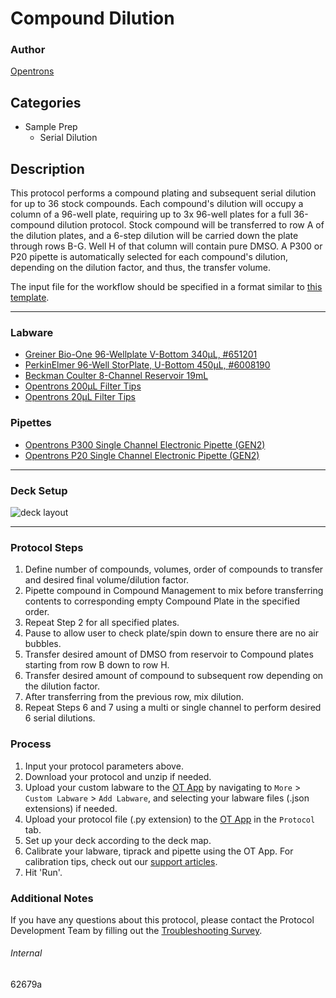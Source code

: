 # Compound Dilution

### Author
[Opentrons](https://opentrons.com/)

## Categories
* Sample Prep
	* Serial Dilution

## Description
This protocol performs a compound plating and subsequent serial dilution for up to 36 stock compounds. Each compound's dilution will occupy a column of a 96-well plate, requiring up to 3x 96-well plates for a full 36-compound dilution protocol. Stock compound will be transferred to row A of the dilution plates, and a 6-step dilution will be carried down the plate through rows B-G. Well H of that column will contain pure DMSO. A P300 or P20 pipette is automatically selected for each compound's dilution, depending on the dilution factor, and thus, the transfer volume.

The input file for the workflow should be specified in a format similar to [this template](https://opentrons-protocol-library-website.s3.amazonaws.com/custom-README-images/62679a/ex.csv).

---

### Labware
* [Greiner Bio-One 96-Wellplate V-Bottom 340µL, #651201](https://shop.gbo.com/en/usa/products/bioscience/microplates/96-well-microplates/96-well-polypropylene-microplates/651201.html)
* [PerkinElmer 96-Well StorPlate, U-Bottom 450µL, #6008190](https://www.perkinelmer.com/product/storplate-96-u-50-6008190)
* [Beckman Coulter 8-Channel Reservoir 19mL](https://www.beckman.com/supplies/reservoirs#product-table-wrapper)
* [Opentrons 200µL Filter Tips](https://shop.opentrons.com/opentrons-200ul-filter-tips/)
* [Opentrons 20µL Filter Tips](https://shop.opentrons.com/opentrons-20ul-filter-tips/)

### Pipettes
* [Opentrons P300 Single Channel Electronic Pipette (GEN2)](https://shop.opentrons.com/single-channel-electronic-pipette-p20/)
* [Opentrons P20 Single Channel Electronic Pipette (GEN2)](https://shop.opentrons.com/single-channel-electronic-pipette-p20/)

---

### Deck Setup
![deck layout](https://opentrons-protocol-library-website.s3.amazonaws.com/custom-README-images/62679a/deck.png)

---

### Protocol Steps
1. Define number of compounds, volumes, order of compounds to transfer and desired final volume/dilution factor.
2. Pipette compound in Compound Management to mix before transferring contents to corresponding empty Compound Plate in the specified order.
3. Repeat Step 2 for all specified plates.
4. Pause to allow user to check plate/spin down to ensure there are no air bubbles.
5. Transfer desired amount of DMSO from reservoir to Compound plates starting from row B down to row H.
6. Transfer desired amount of compound to subsequent row depending on the dilution factor.
7. After transferring from the previous row, mix dilution.
8. Repeat Steps 6 and 7 using a multi or single channel to perform desired 6 serial dilutions.

### Process
1. Input your protocol parameters above.
2. Download your protocol and unzip if needed.
3. Upload your custom labware to the [OT App](https://opentrons.com/ot-app) by navigating to `More` > `Custom Labware` > `Add Labware`, and selecting your labware files (.json extensions) if needed.
4. Upload your protocol file (.py extension) to the [OT App](https://opentrons.com/ot-app) in the `Protocol` tab.
5. Set up your deck according to the deck map.
6. Calibrate your labware, tiprack and pipette using the OT App. For calibration tips, check out our [support articles](https://support.opentrons.com/en/collections/1559720-guide-for-getting-started-with-the-ot-2).
7. Hit 'Run'.

### Additional Notes
If you have any questions about this protocol, please contact the Protocol Development Team by filling out the [Troubleshooting Survey](https://protocol-troubleshooting.paperform.co/).

###### Internal
62679a
